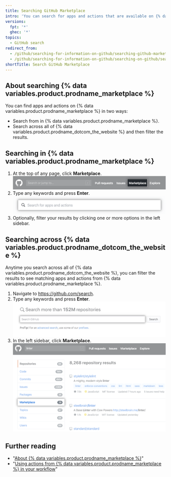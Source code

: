 ```yaml
---
title: Searching GitHub Marketplace
intro: 'You can search for apps and actions that are available on {% data variables.product.prodname_marketplace %}.'
versions:
  fpt: '*'
  ghec: '*'
topics:
  - GitHub search
redirect_from:
  - /github/searching-for-information-on-github/searching-github-marketplace
  - /github/searching-for-information-on-github/searching-on-github/searching-github-marketplace
shortTitle: Search GitHub Marketplace
---
```

## About searching {% data variables.product.prodname_marketplace %}

You can find apps and actions on {% data variables.product.prodname_marketplace %} in two ways:

- Search from in {% data variables.product.prodname_marketplace %}.
- Search across all of {% data variables.product.prodname_dotcom_the_website %} and then filter the results.

## Searching in {% data variables.product.prodname_marketplace %}

1. At the top of any page, click **Marketplace**.
  ![Marketplace link](/assets/images/help/search/marketplace-link.png)
2. Type any keywords and press **Enter**.
  ![Search for linter on {% data variables.product.prodname_marketplace %}](/assets/images/help/search/marketplace-apps-and-actions-search-field.png)
3. Optionally, filter your results by clicking one or more options in the left sidebar.

## Searching across {% data variables.product.prodname_dotcom_the_website %}

Anytime you search across all of {% data variables.product.prodname_dotcom_the_website %}, you can filter the results to see matching apps and actions from {% data variables.product.prodname_marketplace %}.

1. Navigate to https://github.com/search.
2. Type any keywords and press **Enter**.
  ![search field](/assets/images/help/search/search-field.png)
3. In the left sidebar, click **Marketplace**.
  ![Search results for linter with Marketplace side-menu option highlighted](/assets/images/help/search/marketplace-left-side-navigation.png)

## Further reading

- "[About {% data variables.product.prodname_marketplace %}](/github/customizing-your-github-workflow/about-github-marketplace)"
- "[Using actions from {% data variables.product.prodname_marketplace %} in your workflow](/actions/automating-your-workflow-with-github-actions/using-actions-from-github-marketplace-in-your-workflow)"
